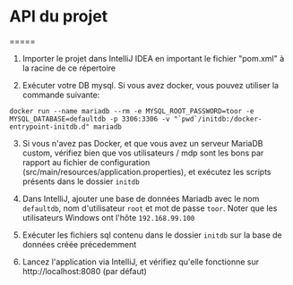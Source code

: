 # API du projet
=====

1. Importer le projet dans IntelliJ IDEA en important le fichier "pom.xml" à la racine de ce répertoire

2. Exécuter votre DB mysql. Si vous avez docker, vous pouvez utiliser la commande suivante:
```
docker run --name mariadb --rm -e MYSQL_ROOT_PASSWORD=toor -e MYSQL_DATABASE=defaultdb -p 3306:3306 -v "`pwd`/initdb:/docker-entrypoint-initdb.d" mariadb
```

3. Si vous n'avez pas Docker, et que vous avez un serveur MariaDB custom, vérifiez bien que vos utilisateurs / mdp sont les bons par rapport au fichier de configuration (src/main/resources/application.properties), et exécutez les scripts présents dans le dossier `initdb`

4. Dans IntelliJ, ajouter une base de données Mariadb avec le nom `defaultdb`, nom d'utilisateur `root` et mot de passe `toor`. Noter que les utilisateurs Windows ont l'hôte `192.168.99.100`
5. Exécuter les fichiers sql contenu dans le dossier `initdb` sur la base de données créée précedemment 
6. Lancez l'application via IntelliJ, et vérifiez qu'elle fonctionne sur http://localhost:8080 (par défaut)
